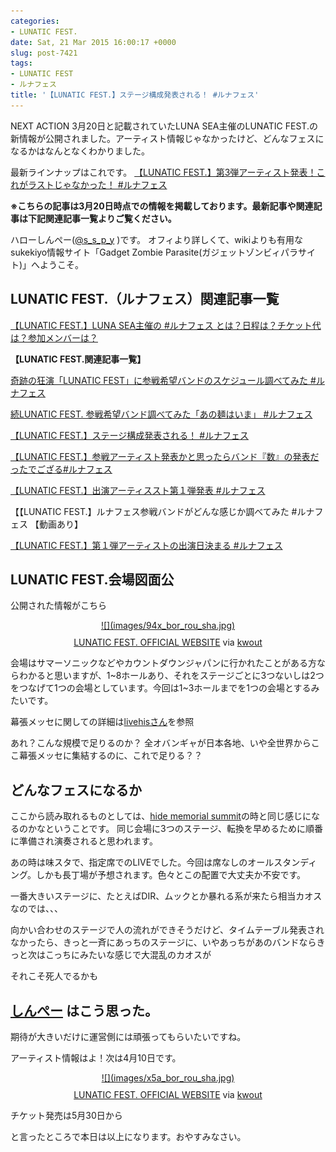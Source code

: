 ```yaml
---
categories:
- LUNATIC FEST.
date: Sat, 21 Mar 2015 16:00:17 +0000
slug: post-7421
tags:
- LUNATIC FEST
- ルナフェス
title: '【LUNATIC FEST.】ステージ構成発表される！ #ルナフェス'
---
```


NEXT ACTION 3月20日と記載されていたLUNA SEA主催のLUNATIC FEST.の新情報が公開されました。アーティスト情報じゃなかったけど、どんなフェスになるかはなんとなくわかりました。

最新ラインナップはこれです。
<a href="https://www.warawareotoko.com/2015/05/11/post-7778/">【LUNATIC FEST.】第3弾アーティスト発表！これがラストじゃなかった！ #ルナフェス</a>


<!--more-->

<strong>※こちらの記事は3月20日時点での情報を掲載しております。最新記事や関連記事は下記関連記事一覧よりご覧ください。</strong>

ハローしんぺー(<a href="https://twitter.com/s_s_p_y" target="_blank">@s_s_p_y</a> )です。
オフィより詳しくて、wikiよりも有用なsukekiyo情報サイト「Gadget Zombie Parasite(ガジェットゾンビィパラサイト)」へようこそ。

<h2>LUNATIC FEST.（ルナフェス）関連記事一覧</h2>

<a href="https://www.warawareotoko.com/2015/05/03/post-7719/">【LUNATIC FEST.】LUNA SEA主催の #ルナフェス とは？日程は？チケット代は？参加メンバーは？</a>




<strong>【LUNATIC FEST.関連記事一覧】</strong>

<a href="https://www.warawareotoko.com/2015/03/16/post-7393/">奇跡の狂演「LUNATIC FEST」に参戦希望バンドのスケジュール調べてみた #ルナフェス</a>

<a href="https://www.warawareotoko.com/2015/03/18/post-7396/">続LUNATIC FEST. 参戦希望バンド調べてみた「あの麺はいま」 #ルナフェス</a>

<a href="https://www.warawareotoko.com/2015/03/22/post-7421/">【LUNATIC FEST.】ステージ構成発表される！ #ルナフェス</a>

<a href="https://www.warawareotoko.com/2015/04/10/post-7562/">【LUNATIC FEST.】参戦アーティスト発表かと思ったらバンド『数』の発表だったでござる#ルナフェス</a>

<a href="https://www.warawareotoko.com/2015/04/30/post-7417/">【LUNATIC FEST.】出演アーティススト第１弾発表 #ルナフェス</a>

【【LUNATIC FEST.】ルナフェス参戦バンドがどんな感じか調べてみた #ルナフェス 【動画あり】

<a href="https://www.warawareotoko.com/2015/05/04/post-7733/">【LUNATIC FEST.】第１弾アーティストの出演日決まる #ルナフェス</a>



<h2>LUNATIC FEST.会場図面公</h2>

公開された情報がこちら

<div class="kwout" style="text-align: center;"><a href="http://lunaticfest.com/">![](images/94x_bor_rou_sha.jpg)</a><p style="margin-top: 10px; text-align: center;"><a href="http://lunaticfest.com/">LUNATIC FEST. OFFICIAL WEBSITE</a> via <a href="http://kwout.com/quote/8m9wt94x">kwout</a></p></div>

会場はサマーソニックなどやカウントダウンジャパンに行かれたことがある方ならわかると思いますが、1~8ホールあり、それをステージごとに3つないしは2つをつなげて1つの会場としています。今回は1~3ホールまでを1つの会場とするみたいです。

幕張メッセに関しての詳細は<a href="http://www.livehis.com/house/house_m-messe.html">livehisさん</a>を参照

あれ？こんな規模で足りるのか？
全オバンギャが日本各地、いや全世界からここ幕張メッセに集結するのに、これで足りる？？

<h2>どんなフェスになるか</h2>

ここから読み取れるものとしては、<a href="http://ja.wikipedia.org/wiki/Hide_memorial_summit">hide memorial summit</a>の時と同じ感じになるのかなということです。
同じ会場に3つのステージ、転換を早めるために順番に準備され演奏されると思われます。

あの時は味スタで、指定席でのLIVEでした。今回は席なしのオールスタンディング。しかも長丁場が予想されます。色々とこの配置で大丈夫か不安です。

一番大きいステージに、たとえばDIR、ムックとか暴れる系が来たら相当カオスなのでは、、、

向かい合わせのステージで人の流れができそうだけど、タイムテーブル発表されなかったら、きっと一斉にあっちのステージに、いやあっちがあのバンドならきっと次はこっちにみたいな感じで大混乱のカオスが

それこそ死人でるかも

<h2><a href="https://twitter.com/s_s_p_y" target="_blank">しんぺー</a> はこう思った。</h2>

期待が大きいだけに運営側には頑張ってもらいたいですね。

アーティスト情報はよ！次は4月10日です。


<div class="kwout" style="text-align: center;"><a href="http://lunaticfest.com/">![](images/x5a_bor_rou_sha.jpg)</a><p style="margin-top: 10px; text-align: center;"><a href="http://lunaticfest.com/">LUNATIC FEST. OFFICIAL WEBSITE</a> via <a href="http://kwout.com/quote/y6wn4x5a">kwout</a></p></div>

チケット発売は5月30日から

と言ったところで本日は以上になります。おやすみなさい。